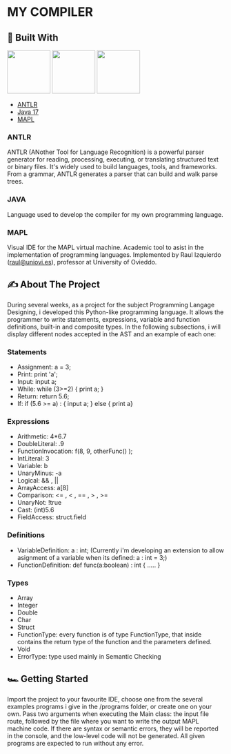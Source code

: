 # MY COMPILER

## 👷 Built With

<p float="left">

<img src="https://user-images.githubusercontent.com/78870498/171994610-3ce67593-9939-4ad0-935b-c252f70ceb92.png" height="100">
<img src="https://user-images.githubusercontent.com/78870498/171994574-78afeebd-7ab3-49e7-826c-ee503811d63d.png" height="100">
<img src="https://user-images.githubusercontent.com/78870498/171994669-bd7b19f3-2597-430f-b3a8-943336a85ba0.png" height="100">
  
</p>

- [ANTLR](https://www.antlr.org/)
- [Java 17](https://www.java.com/)
- [MAPL](https://usermanual.wiki/Document/Manual20MAPL.712223551/html)

### ANTLR
ANTLR (ANother Tool for Language Recognition) is a powerful parser generator for reading, processing, executing, or translating structured text or binary files. 
It's widely used to build languages, tools, and frameworks. From a grammar, ANTLR generates a parser that can build and walk parse trees.

### JAVA
Language used to develop the compiler for my own programming language.

### MAPL 
Visual IDE for the MAPL virtual machine. Academic tool to asist in the implementation of programming languages. 
Implemented by Raul Izquierdo (raul@uniovi.es), professor at University of Ovieddo.


## ✍️ About The Project
During several weeks, as a project for the subject Programming Langage Designing, i developed this Python-like programming language. 
It allows the programmer to write statements, expressions, variable and function definitions, built-in and composite types.
In the following subsections, i will display different nodes accepted in the AST and an example of each one:

### Statements
- Assignment: a = 3;
- Print: print 'a';
- Input: input a;
- While: while (3>=2) { print a; }
- Return: return 5.6;
- If: if (5.6 >= a) : { input a; } else { print a} 

### Expressions
- Arithmetic: 4*6.7
- DoubleLiteral: .9
- FunctionInvocation: f(8, 9,  otherFunc() );
- IntLiteral: 3
- Variable: b
- UnaryMinus: -a
- Logical: && , ||
- ArrayAccess: a[8]
- Comparison: <= , < , == , > , >=
- UnaryNot: !true
- Cast: (int)5.6
- FieldAccess: struct.field

### Definitions
- VariableDefinition: a : int; (Currently i'm developing an extension to allow asignment of a variable when its defined: a : int = 3;)
- FunctionDefinition: def func(a:boolean) : int { ..... }

### Types
- Array
- Integer
- Double
- Char
- Struct
- FunctionType: every function is of type FunctionType, that inside contains the return type of the function and the parameters defined.
- Void
- ErrorType: type used mainly in Semantic Checking

## 🏎️ Getting Started
Import the project to your favourite IDE, choose one from the several examples programs i give in the /programs folder, or create one on your own.
Pass two arguments when executing the Main class: the input file route, followed by the file where you want to write the output MAPL machine code. 
If there are syntax or semantic errors, they will be reported in the console, and the low-level code will not be generated. 
All given programs are expected to run without any error.
